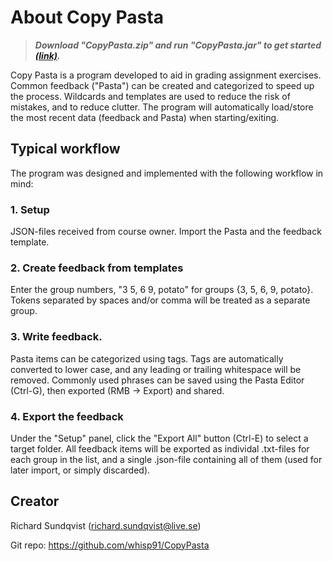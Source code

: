 # About Copy Pasta

>***Download "CopyPasta.zip" and run "CopyPasta.jar" to get started [(link)](https://github.com/whisp91/CopyPasta/raw/master/CopyPasta.zip).***

Copy Pasta is a program developed to aid in grading assignment exercises. Common feedback ("Pasta") can be created and categorized to speed up the process. Wildcards and templates are used to reduce the risk of mistakes, and to reduce clutter. The program will automatically load/store the most recent data (feedback and Pasta) when starting/exiting.

 
## Typical workflow

The program was designed and implemented with the following workflow in mind:

### 1. Setup

JSON-files received from course owner. Import the Pasta and the feedback template.

### 2. Create feedback from templates

Enter the group numbers, "3 5, 6  9, potato" for groups {3, 5, 6, 9, potato}. Tokens separated by spaces and/or comma will be treated as a separate group.

### 3. Write feedback.  

Pasta items can be categorized using tags. Tags are automatically converted to lower case, and any leading or trailing whitespace will be removed. Commonly used phrases can be saved using the Pasta Editor (Ctrl-G), then exported (RMB -> Export) and shared.

### 4. Export the feedback

Under the "Setup" panel, click the "Export All" button (Ctrl-E) to select a target folder. All feedback items will be exported as individal .txt-files for each group in the list, and a single .json-file containing all of them (used for later import, or simply discarded).
 
## Creator

Richard Sundqvist (richard.sundqvist@live.se)

Git repo: https://github.com/whisp91/CopyPasta
